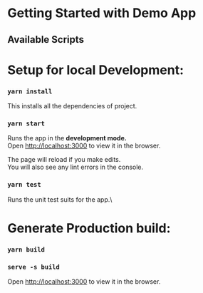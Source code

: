 # Getting Started with Demo App
## Available Scripts

# Setup for local Development: 

### `yarn install`

This installs all the dependencies of project.

### `yarn start`

Runs the app in the **development mode.**\
Open [http://localhost:3000](http://localhost:3000) to view it in the browser.

The page will reload if you make edits.\
You will also see any lint errors in the console.

###  `yarn test`

Runs the unit test suits for the app.\


# Generate Production build:

### `yarn build`

### `serve -s build`

Open [http://localhost:3000](http://localhost:3000) to view it in the browser.

